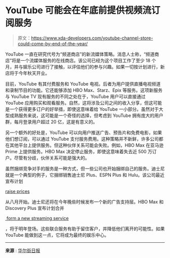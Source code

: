 # YouTube 可能会在年底前提供视频流订阅服务

> 原文：<https://www.xda-developers.com/youtube-channel-store-could-come-by-end-of-the-year/>

YouTube 一直在研究代号为“频道商店”的新流媒体策略。消息人士称，“频道商店”将是一个流媒体服务的在线商店。该公司已经为这个项目工作了至少 18 个月，并与娱乐公司进行了接触，以评估他们的参与兴趣。如果一切按计划进行，新店将于今年秋天开业。

目前，YouTube 有其付费服务和 YouTube 电视。后者为用户提供直播电视频道和录制节目的功能。它还能够添加 HBO Max、Starz、Epix 等服务。这项新服务与 YouTube TV 现有服务的不同之处在于，YouTube 用户可以直接通过 YouTube 应用购买和观看服务。自然，这将涉及公司之间的收入分享，但这可能是一个获得更多订户的好举措，即使这意味着给 YouTube 一小部分。虽然对于大型成熟服务来说，这可能是一个奇怪的选择，但考虑到 YouTube 拥有庞大的用户群，每月登录用户超过 20 亿，这是有意义的。

另一个额外的好处是，YouTube 可以向用户推送广告、预告片和免费电影，如果他们想订阅，可以通过 YouTube 支付服务费用。这种策略并不新鲜，许多公司都在其他平台上提供服务。但这种伙伴关系可能会失败。例如，HBO Max 在亚马逊 Prime 上提供服务。HBO Max 决定停止服务，即使这意味着失去近 500 万订户。尽管有分歧，伙伴关系可能是强大的。

虽然捆绑竞争对手的服务是一种方式，但一些公司也开始捆绑自己的服务。迪士尼就是一个典型的例子，它捆绑销售迪士尼 Plus、ESPN Plus 和 Hulu。该公司最近宣布计划

[raise prices](https://www.xda-developers.com/disney-plus-is-getting-a-price-increase-ad-supported-tier-coming-soon/)

从八月开始。迪士尼还将在今年晚些时候发布一个新的广告支持层。HBO Max 和 Discovery Plus 宣布计划合并

[ form a new streaming service](https://www.xda-developers.com/hbo-max-and-discovery-merge-new-service-in-2023/)

，将于明年登场。这些联合服务有助于留住客户，并降低他们离开的可能性。如果 YouTube 能做到这一点，它将成为最终的娱乐中心。

* * *

**来源** : [华尔街日报](https://www.wsj.com/articles/youtube-advances-plans-for-streaming-video-marketplace-11660341418?mod=hp_lista_pos4)